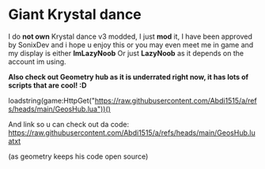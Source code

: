 # Giant Krystal dance

I do **not own** Krystal dance v3 modded, I just **mod** it, I have been approved by SonixDev and i hope u enjoy this or you may even meet me in game and my display is either **ImLazyNoob** Or just **LazyNoob** as it depends on the account im using.

**Also check out Geometry hub as it is underrated right now, it has lots of scripts that are cool! :D**

loadstring(game:HttpGet("https://raw.githubusercontent.com/Abdi1515/a/refs/heads/main/GeosHub.lua"))()

And link so u can check out da code:
https://raw.githubusercontent.com/Abdi1515/a/refs/heads/main/GeosHub.luatxt

(as geometry keeps his code open source)
